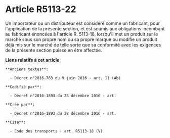 # Article R5113-22

Un importateur ou un distributeur est considéré comme un fabricant, pour l'application de la présente section, et est soumis
aux obligations incombant au fabricant énoncées à l'article R. 5113-18, lorsqu'il met un produit sur le marché sous son
propre nom ou sa propre marque ou modifie un produit déjà mis sur le marché de telle sorte que sa conformité avec les
exigences de la présente section puisse en être affectée.

**Liens relatifs à cet article**

	**Anciens textes**:

	  - Décret n°2016-763 du 9 juin 2016 - art. 11 (Ab)

	**Codifié par**:

	  - Décret n°2016-1893 du 28 décembre 2016 - art.

	**Créé par**:

	  - Décret n°2016-1893 du 28 décembre 2016 - art.

	**Cite**:

	  - Code des transports - art. R5113-18 (V)
